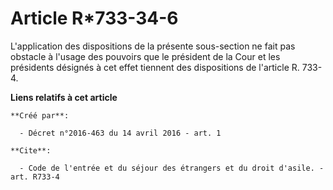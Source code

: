 # Article R*733-34-6

L'application des dispositions de la présente sous-section ne fait pas obstacle à l'usage des pouvoirs que le président de la
Cour et les présidents désignés à cet effet tiennent des dispositions de l'article R. 733-4.

**Liens relatifs à cet article**

	**Créé par**:

	  - Décret n°2016-463 du 14 avril 2016 - art. 1

	**Cite**:

	  - Code de l'entrée et du séjour des étrangers et du droit d'asile. - art. R733-4
